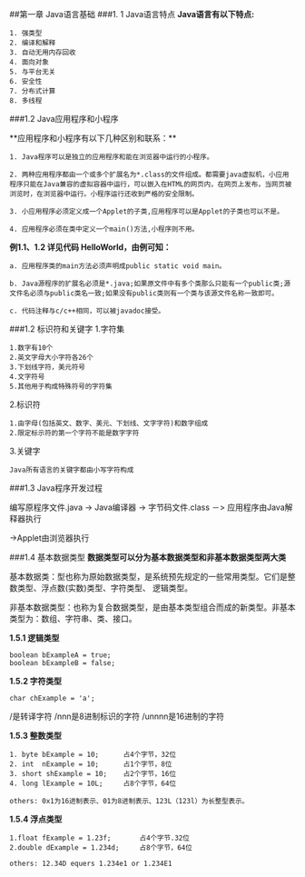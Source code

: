 ##第一章   	Java语言基础
###1. 1 Java语言特点
**Java语言有以下特点:**
       
    1. 强类型 
    2. 编译和解释 
    3. 自动无用内存回收
    4. 面向对象 
    5. 与平台无关
    6. 安全性
    7. 分布式计算
    8. 多线程

###1.2 Java应用程序和小程序
<p>**应用程序和小程序有以下几种区别和联系：**

    1. Java程序可以是独立的应用程序和能在浏览器中运行的小程序。
    
	2. 两种应用程序都由一个或多个扩展名为*.class的文件组成。都需要java虚拟机，小应用程序只能在Java兼容的虚拟容器中运行，可以嵌入在HTML的网页内，在网页上发布，当网页被浏览时，在浏览器中运行。小程序运行还收到严格的安全限制。
	
	3. 小应用程序必须定义成一个Applet的子类,应用程序可以是Applet的子类也可以不是。
	
	4. 应用程序必须在类中定义一个main()方法,小程序则不用。

__例1.1、1.2 详见代码 HelloWorld，由例可知：__

	a. 应用程序类的main方法必须声明成public static void main。

	b. Java源程序的扩展名必须是*.java;如果原文件中有多个类那么只能有一个public类;源文件名必须与public类名一致;如果没有public类则有一个类与该源文件名称一致即可。
	
	c. 代码注释与c/c++相同，可以被javadoc接受。

###1.2 标识符和关键字
1.字符集
    
    1.数字有10个
	2.英文字母大小字符各26个
	3.下划线字符，美元符号
	4.文字符号
	5.其他用于构成特殊符号的字符集
2.标识符

	1.由字母(包括英文、数字、美元、下划线、文字字符)和数字组成 
	2.限定标示符的第一个字符不能是数字字符
3.关键字
	
	Java所有语言的关键字都由小写字符构成
###1.3 Java程序开发过程

编写原程序文件.java -> Java编译器 -> 字节码文件.class －> 应用程序由Java解释器执行

->Applet由浏览器执行

###1.4 基本数据类型
__数据类型可以分为基本数据类型和非基本数据类型两大类__

基本数据类：型也称为原始数据类型，是系统预先规定的一些常用类型。它们是整数类型、浮点数(实数)类型、字符类型、
逻辑类型。

非基本数据类型：也称为复合数据类型，是由基本类型组合而成的新类型。非基本类型为：数组、字符串、类、接口。

__1.5.1 逻辑类型__

	boolean bExampleA = true; 
	boolean bExampleB = false;

__1.5.2 字符类型__

	char chExample = 'a';

/是转译字符 /nnn是8进制标识的字符 /unnnn是16进制的字符

__1.5.3 整数类型__

	1. byte bExample = 10;		占4个字节，32位
	2. int  nExample = 10;		占1个字节，8位
	3. short shExample = 10;	占2个字节，16位
	4. long lExample = 10L; 	占8个字节，64位
	
	others: 0x1为16进制表示、01为8进制表示、123L（123l）为长整型表示。

__1.5.4 浮点类型__

	1.float fExample = 1.23f; 		占4个字节.32位
	2.double dExample = 1.234d; 	占8个字节，64位
	
	others: 12.34D equers 1.234e1 or 1.234E1